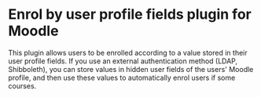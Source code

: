# Enrol by user profile fields plugin for Moodle
  
This plugin allows users to be enrolled according to a value stored in their user profile fields. If you use an external authentication method (LDAP, Shibboleth), you can store values in hidden user fields of the users' Moodle profile, and then use these values to automatically enrol users if some courses.

